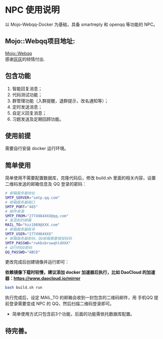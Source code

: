 # NPC 使用说明

以 Mojo-Webqq-Docker 为基础，具备 smartreply 和 openqq 等功能的 NPC。

## Mojo::Webqq项目地址:
[Mojo::Webqq](https://github.com/sjdy521/Mojo-Webqq)  
感谢[灰灰](https://github.com/sjdy521)的倾情付出.

## 包含功能

1. 智能回复消息；
2. 代码测试功能；
3. 群管理功能（入群提醒，退群提示，改名通知等）；
4. 定时发送消息；
5. 自定义回复消息；
6. 习题发送及定期回顾功能。

## 使用前提

需要自行安装 docker 运行环境。

## 简单使用

简单使用不需要配置数据库，克隆代码后，修改 build.sh 里面的相关内容，设置二维码发送的邮箱信息及 QQ 登录的密码：

```bash
# 邮箱服务器地址
SMTP_SERVER="smtp.qq.com" 
# 邮箱服务器端口
SMTP_PORT="465" 
# 邮件来源
SMTP_FROM="2774984XXX@qq.com" 
# 发送到的邮箱
MAIL_TO="hzz1989@XXX.com" 
# 邮箱服务器账号
SMTP_USER="2774984XXX" 
# 邮箱服务器密码，QQ邮箱需要填授权码
SMTP_PASSWD="rwkbsbruwqhldXXX" 
# 运行的QQ密码
QQ_PASSWD="ABCD" 
```

更改完成后创建镜像并运行即可：

**依赖镜像下载时较慢，建议添加 docker 加速器后执行，比如 DaoCloud 的加速器：https://www.daocloud.io/mirror**

```bash
bash build.sh run
```

执行完成后，设定 MAIL_TO 的邮箱会收到一封包含的二维码邮件，用 手机QQ 提前登录需要变成 NPC 的 QQ，然后扫描二维码登录即可。

* 简单使用方式只包含前3个功能，后面的功能需依托数据库配置。

## 待完善。
